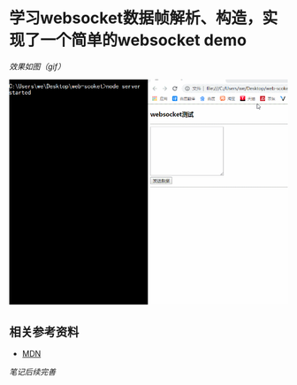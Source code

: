 # 学习websocket数据帧解析、构造，实现了一个简单的websocket demo

*效果如图（gif）*

![GIF效果图加载中...](./GIF.gif)

## 相关参考资料
* [MDN](https://developer.mozilla.org/zh-CN/docs/Web/API/WebSockets_API/Writing_WebSocket_servers)
  
*笔记后续完善*